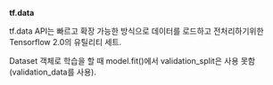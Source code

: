 **tf.data**

tf.data API는 빠르고 확장 가능한 방식으로 데이터를 로드하고 전처리하기위한 Tensorflow 2.0의 유틸리티 세트.

Dataset 객체로 학습을 할 때 model.fit()에서 validation_split은 사용 못함(validation_data를 사용).